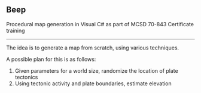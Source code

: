 ## Beep

Procedural map generation in Visual C# as part of MCSD 70-843 Certificate training

-----

The idea is to generate a map from scratch, using various techniques.

A possible plan for this is as follows:

1. Given parameters for a world size, randomize the location of plate tectonics
2. Using tectonic activity and plate boundaries, estimate elevation